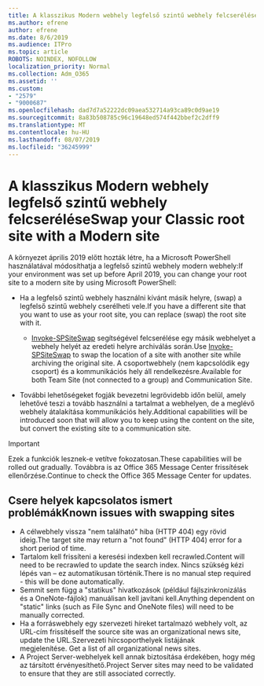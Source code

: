 ```yaml
---
title: A klasszikus Modern webhely legfelső szintű webhely felcserélése
ms.author: efrene
author: efrene
ms.date: 8/6/2019
ms.audience: ITPro
ms.topic: article
ROBOTS: NOINDEX, NOFOLLOW
localization_priority: Normal
ms.collection: Adm_O365
ms.assetid: ''
ms.custom:
- "2579"
- "9000687"
ms.openlocfilehash: dad7d7a52222dc09aea532714a93ca89c0d9ae19
ms.sourcegitcommit: 8a83b508785c96c19648ed574f442bbef2c2dff9
ms.translationtype: MT
ms.contentlocale: hu-HU
ms.lasthandoff: 08/07/2019
ms.locfileid: "36245999"
---
```

# <a name="swap-your-classic-root-site-with-a-modern-site"></a><span data-ttu-id="031a5-102">A klasszikus Modern webhely legfelső szintű webhely felcserélése</span><span class="sxs-lookup"><span data-stu-id="031a5-102">Swap your Classic root site with a Modern site</span></span>

<span data-ttu-id="031a5-103">A környezet április 2019 előtt hozták létre, ha a Microsoft PowerShell használatával módosíthatja a legfelső szintű webhely modern webhely:</span><span class="sxs-lookup"><span data-stu-id="031a5-103">If your environment was set up before April 2019, you can change your root site to a modern site by using Microsoft PowerShell:</span></span>

- <span data-ttu-id="031a5-104">Ha a legfelső szintű webhely használni kívánt másik helyre, (swap) a legfelső szintű webhely cserélheti vele.</span><span class="sxs-lookup"><span data-stu-id="031a5-104">If you have a different site that you want to use as your root site, you can replace (swap) the root site with it.</span></span> 
    - <span data-ttu-id="031a5-105">[Invoke-SPSiteSwap](https://docs.microsoft.com/powershell/module/sharepoint-online/invoke-spositeswap?view=sharepoint-ps) segítségével felcserélése egy másik webhelyet a webhely helyét az eredeti helyre archiválás során.</span><span class="sxs-lookup"><span data-stu-id="031a5-105">Use [Invoke-SPSiteSwap](https://docs.microsoft.com/powershell/module/sharepoint-online/invoke-spositeswap?view=sharepoint-ps) to swap the location of a site with another site while archiving the original site.</span></span> <span data-ttu-id="031a5-106">A csoportwebhely (nem kapcsolódik egy csoport) és a kommunikációs hely áll rendelkezésre.</span><span class="sxs-lookup"><span data-stu-id="031a5-106">Available for both Team Site (not connected to a group) and Communication Site.</span></span> 

- <span data-ttu-id="031a5-107">További lehetőségeket fogják bevezetni legrövidebb időn belül, amely lehetővé teszi a tovább használni a tartalmat a webhelyen, de a meglévő webhely átalakítása kommunikációs hely.</span><span class="sxs-lookup"><span data-stu-id="031a5-107">Additional capabilities will be introduced soon that will allow you to keep using the content on the site, but convert the existing site to a communication site.</span></span> 
>[!Important]
><span data-ttu-id="031a5-108">Ezek a funkciók lesznek-e vetítve fokozatosan.</span><span class="sxs-lookup"><span data-stu-id="031a5-108">These capabilities will be rolled out gradually.</span></span> <span data-ttu-id="031a5-109">Továbbra is az Office 365 Message Center frissítések ellenőrzése.</span><span class="sxs-lookup"><span data-stu-id="031a5-109">Continue to check the Office 365 Message Center for updates.</span></span> 

## <a name="known-issues-with-swapping-sites"></a><span data-ttu-id="031a5-110">Csere helyek kapcsolatos ismert problémák</span><span class="sxs-lookup"><span data-stu-id="031a5-110">Known issues with swapping sites</span></span>

- <span data-ttu-id="031a5-111">A célwebhely vissza "nem található" hiba (HTTP 404) egy rövid ideig.</span><span class="sxs-lookup"><span data-stu-id="031a5-111">The target site may return a "not found" (HTTP 404) error for a short period of time.</span></span>
- <span data-ttu-id="031a5-112">Tartalom kell frissíteni a keresési indexben kell recrawled.</span><span class="sxs-lookup"><span data-stu-id="031a5-112">Content will need to be recrawled to update the search index.</span></span> <span data-ttu-id="031a5-113">Nincs szükség kézi lépés van – ez automatikusan történik.</span><span class="sxs-lookup"><span data-stu-id="031a5-113">There is no manual step required - this will be done automatically.</span></span>
- <span data-ttu-id="031a5-114">Semmit sem függ a "statikus" hivatkozások (például fájlszinkronizálás és a OneNote-fájlok) manuálisan kell javítani kell.</span><span class="sxs-lookup"><span data-stu-id="031a5-114">Anything dependent on "static" links (such as File Sync and OneNote files) will need to be manually corrected.</span></span>
- <span data-ttu-id="031a5-115">Ha a forráswebhely egy szervezeti híreket tartalmazó webhely volt, az URL-cím frissítése</span><span class="sxs-lookup"><span data-stu-id="031a5-115">If the source site was an organizational news site, update the URL.</span></span><span data-ttu-id="031a5-116">Szervezeti hírcsoporthelyek listájának megjelenítése.</span><span class="sxs-lookup"><span data-stu-id="031a5-116"> Get a list of all organizational news sites.</span></span>
- <span data-ttu-id="031a5-117">A Project Server-webhelyek kell annak biztosítása érdekében, hogy még az társított érvényesíthető.</span><span class="sxs-lookup"><span data-stu-id="031a5-117">Project Server sites may need to be validated to ensure that they are still associated correctly.</span></span>





